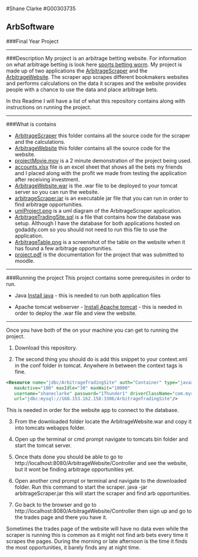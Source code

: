 #Shane Clarke
#G00303735

## ArbSoftware
###Final Year Project

---

###Description
My project is an arbitrage betting website. For information on what arbitrage betting is look here 
[sports betting worm](http://www.sportsbettingworm.com/arbitrage-betting/). My project is made up of two applications
the [ArbitrageScraper](/ArbitrageScraper) and the [ArbitrageWebsite](/ArbitrageWebsite). The scraper app scrapes different bookmakers
websites and performs calculations on the data it scrapes and the website provides people with a chance to use the data and place arbitrage bets.

In this Readme I will have a list of what this repository contains along with instructions on running the project.

---

###What is contains
- [ArbitrageScraper](/ArbitrageScraper) this folder contains all the source code for the scraper and the calculations.
- [ArbitrageWebsite](/ArbitrageWebsite) this folder contains all the source code for the website.
- [projectMovie.mov](/projectMovie.mov) is a 2 minute demonstration of the project being used.
- [accounts.xlsx](/accounts.xlsx) file is an excel sheet that shows all the bets my friends and I placed along with the profit we made from testing the application after receiving investment.
- [ArbitrageWebsite.war](/ArbitrageWebsite.war) is the .war file to be deployed to your tomcat server so you can run the website.
- [arbitrageScraper.jar](/arbitrageScraper.jar) is an executable jar file that you can run in order to find arbitrage opportunities.
- [umlProject.png](/umlProject.png) is a uml diagram of the ArbitrageScraper application.
- [ArbitrageTradingSite.sql](/ArbitrageTradingSite.sql) is a file that contains how the database was setup. Although I have the database for both applications hosted on godaddy.com so you should not need to run this file to use the application.
- [ArbitrageTable.png](/ArbitrageTable.png) is a screenshot of the table on the website when it has found a few arbitrage opportunities.
- [project.pdf](/project.pdf) is the documentation for the project that was submitted to moodle.

---

###Running the project
This project contains some prerequisites in order to run.
- Java [Install java](http://docs.oracle.com/javase/7/docs/webnotes/install/) - this is needed to run both application files

- Apache tomcat webserver - [Install Apache tomcat](https://www.ntu.edu.sg/home/ehchua/programming/howto/Tomcat_HowTo.html) - this is needed in order to deploy the .war file and view the website.

***

Once you have both of the on your machine you can get to running the project.

1. Download this repository.

2. The second thing you should do is add this snippet to your context.xml in the conf folder in tomcat. Anywhere in between the context tags is fine.
  ```xml
  <Resource name="jdbc/ArbitrageTradingSite" auth="Container" type="javax.sql.DataSource"
     maxActive="100" maxIdle="30" maxWait="10000"
     username="shaneclarke" password="1Thunder1" driverClassName="com.mysql.jdbc.Driver"
     url="jdbc:mysql://160.153.162.158:3306/ArbitrageTradingSite"/>
  ```
This is needed in order for the website app to connect to the database.

3. From the downloaded folder locate the ArbitrageWebsite.war and copy it into tomcats webapps folder.

4. Open up the terminal or cmd prompt navigate to tomcats bin folder and start the tomcat server.

5. Once thats done you should be able to go to http://localhost:8080/ArbitrageWebsite/Controller and see the website, but it wont be finding arbitrage opportunities yet.

6. Open another cmd prompt or terminal and navigate to the downloaded folder. Run this command to start the scraper.
  java -jar arbitrageScraper.jar this will start the scraper and find arb opportunities.

7. Go back to the browser and go to http://localhost:8080/ArbitrageWebsite/Controller then sign up and go to the trades page and there you have it.

Sometimes the trades page of the website will have no data even while the scraper is running this is common as it might not find arb bets every time it scrapes the pages. During the morning or late afternoon is the time it finds the most opportunities, it barely finds any at night time.
